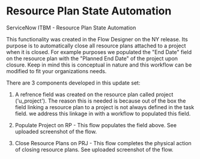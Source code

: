 # Resource Plan State Automation
ServiceNow ITBM - Resource Plan State Automation

This functionality was created in the Flow Designer on the NY release. Its purpose is to automatically close all resource plans attached to a project when it is closed. For example purposes we populated the "End Date" field on the resource plan with the "Planned End Date" of the project upon closure. Keep in mind this is conceptual in nature and this workflow can be modified to fit your organizations needs.

There are 3 components developed in this update set:

1. A refrence field was created on the resource plan called project ('u_project'). The reason this is needed is because out of the box the field linking a resource plan to a project is not always defined in the task field. we address this linkage in with a workflow to populated this field.

2. Populate Project on RP - This flow populates the field above. See uploaded screenshot of the flow.

3. Close Resource Plans on PRJ - This flow completes the physical action of closing resource plans. See uploaded screenshot of the flow.
